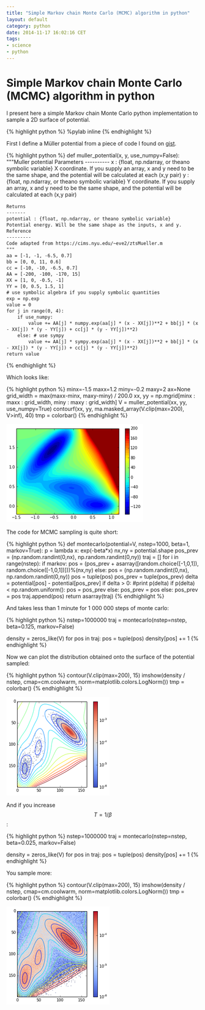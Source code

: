 ```yaml
---
title: "Simple Markov chain Monte Carlo (MCMC) algorithm in python"
layout: default
category: python
date: 2014-11-17 16:02:16 CET
tags:
- science
- python
---
```


# Simple Markov chain Monte Carlo (MCMC) algorithm in python

I present here a simple Markov chain Monte Carlo python implementation to sample
a 2D surface of potential.

{% highlight python %}
%pylab inline
{% endhighlight %}

First I define a Müller potential from a piece of code I found on
[gist](https://gist.github.com/rmcgibbo/4670468).

{% highlight python %}
def muller_potential(x, y, use_numpy=False):
    """Muller potential
    Parameters
    ----------
    x : {float, np.ndarray, or theano symbolic variable}
    X coordinate. If you supply an array, x and y need to be the same shape,
    and the potential will be calculated at each (x,y pair)
    y : {float, np.ndarray, or theano symbolic variable}
    Y coordinate. If you supply an array, x and y need to be the same shape,
    and the potential will be calculated at each (x,y pair)

    Returns
    -------
    potential : {float, np.ndarray, or theano symbolic variable}
    Potential energy. Will be the same shape as the inputs, x and y.
    Reference
    ---------
    Code adapted from https://cims.nyu.edu/~eve2/ztsMueller.m
    """
    aa = [-1, -1, -6.5, 0.7]
    bb = [0, 0, 11, 0.6]
    cc = [-10, -10, -6.5, 0.7]
    AA = [-200, -100, -170, 15]
    XX = [1, 0, -0.5, -1]
    YY = [0, 0.5, 1.5, 1]
    # use symbolic algebra if you supply symbolic quantities
    exp = np.exp
    value = 0
    for j in range(0, 4):
        if use_numpy:
            value += AA[j] * numpy.exp(aa[j] * (x - XX[j])**2 + bb[j] * (x - XX[j]) * (y - YY[j]) + cc[j] * (y - YY[j])**2)
        else: # use sympy
            value += AA[j] * sympy.exp(aa[j] * (x - XX[j])**2 + bb[j] * (x - XX[j]) * (y - YY[j]) + cc[j] * (y - YY[j])**2)
    return value
{% endhighlight %}

Which looks like:

{% highlight python %}
minx=-1.5
maxx=1.2
miny=-0.2
maxy=2
ax=None
grid_width = max(maxx-minx, maxy-miny) / 200.0
xx, yy = np.mgrid[minx : maxx : grid_width, miny : maxy : grid_width]
V = muller_potential(xx, yy, use_numpy=True)
contourf(xx, yy, ma.masked_array(V.clip(max=200), V>inf), 40)
tmp = colorbar()
{% endhighlight %}


![png](/assets/MCMC_files/MCMC_5_0.png)


The code for MCMC sampling is quite short:

{% highlight python %}
def montecarlo(potential=V, nstep=1000, beta=1, markov=True):
    p = lambda x: exp(-beta*x)
    nx,ny = potential.shape
    pos_prev = (np.random.randint(0,nx), np.random.randint(0,ny))
    traj = []
    for i in range(nstep):
        if markov:
            pos = (pos_prev + asarray([random.choice([-1,0,1]), random.choice([-1,0,1])]))%(nx,ny)
        else:
            pos = (np.random.randint(0,nx), np.random.randint(0,ny))
        pos = tuple(pos)
        pos_prev = tuple(pos_prev)
        delta = potential[pos] - potential[pos_prev]
        if delta > 0:
            #print p(delta)
            if p(delta) < np.random.uniform():
                pos = pos_prev
            else:
                pos_prev = pos
        else:
            pos_prev = pos
        traj.append(pos)
    return asarray(traj)
{% endhighlight %}

And takes less than 1 minute for 1 000 000 steps of monte carlo:

{% highlight python %}
nstep=1000000
traj = montecarlo(nstep=nstep, beta=0.125, markov=False)

density = zeros_like(V)
for pos in traj:
    pos = tuple(pos)
    density[pos] += 1
{% endhighlight %}

Now we can plot the distribution obtained onto the surface of the potential
sampled:

{% highlight python %}
contour(V.clip(max=200), 15)
imshow(density / nstep, cmap=cm.coolwarm, norm=matplotlib.colors.LogNorm())
tmp = colorbar()
{% endhighlight %}


![png](/assets/MCMC_files/MCMC_11_0.png)


And if you increase $$T=1/\beta$$:

{% highlight python %}
nstep=1000000
traj = montecarlo(nstep=nstep, beta=0.025, markov=False)

density = zeros_like(V)
for pos in traj:
    pos = tuple(pos)
    density[pos] += 1
{% endhighlight %}

You sample more:

{% highlight python %}
contour(V.clip(max=200), 15)
imshow(density / nstep, cmap=cm.coolwarm, norm=matplotlib.colors.LogNorm())
tmp = colorbar()
{% endhighlight %}


![png](/assets/MCMC_files/MCMC_15_0.png)



